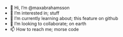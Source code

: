 - 👋 Hi, I’m @maxabrahamsson
- 👀 I’m interested in; stuff
- 🌱 I’m currently learning about; this feature on github
- 💞️ I’m looking to collaborate; on earth
- 📫 How to reach me; morse code

<!---
maxabrahamsson/maxabrahamsson is a ✨ special ✨ repository because its `README.md` (this file) appears on your GitHub profile.
You can click the Preview link to take a look at your changes.
--->
